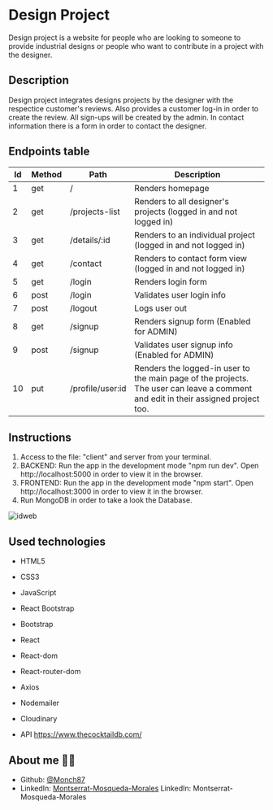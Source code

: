 # Design Project

Design project is a website for people who are looking to someone to provide industrial designs or people who want to  contribute in a project with the designer.


## Description

Design project integrates designs projects by the designer with the respectice customer's reviews. Also provides a customer log-in in order to create the review. All sign-ups will be created by the admin. In contact information there is a form in order to contact the designer.



## Endpoints table

| Id  | Method | Path                                        | Description                                                            |
| --- | ------ | ------------------------------------------- | ---------------------------------------------------------------------- |
| 1   | get    | /                                           | Renders homepage                                                       |
| 2   | get    | /projects-list                              | Renders to all designer's projects (logged in and not logged in)                                |
| 3  | get    | /details/:id                                | Renders to an individual project (logged in and not logged in)                              |
| 4   | get    | /contact                                    | Renders to contact form view (logged in and not logged in)                                  |
| 5   | get    | /login                                      | Renders login form                                                     |
| 6   | post   | /login                                      | Validates user login info                                              |
| 7   | post   | /logout                                     | Logs user out                                                          |
| 8   | get    | /signup                                     | Renders signup form (Enabled for ADMIN)                                                   |
| 9   | post   | /signup                                     | Validates user signup info (Enabled for ADMIN)                                              |
| 10   | put   | /profile/user:id                              | Renders the logged-in user to the main page of the projects. The user can leave a comment and edit in their assigned project too.  |


  ## Instructions

 1. Access to the file: "client" and server from your terminal. 
 2. BACKEND: Run the app in the development mode "npm run dev". Open http://localhost:5000 in order to view it in the browser.
 3. FRONTEND: Run the app in the development mode "npm start". Open http://localhost:3000 in order to view it in the browser.
 4. Run MongoDB in order to take a look the Database.

![idweb](https://user-images.githubusercontent.com/72262776/118497177-1e99c900-b725-11eb-9d7f-997bbf1b55c4.png)

  ## Used technologies 

- HTML5 
- CSS3
- JavaScript
- React Bootstrap
- Bootstrap
- React
- React-dom
- React-router-dom
- Axios
- Nodemailer


- Cloudinary
- API https://www.thecocktaildb.com/



## About me :woman_technologist:

* Github: [@Monch87](https://github.com/Monch87)
* LinkedIn: [Montserrat-Mosqueda-Morales](https://www.linkedin.com/in/montserrat-mosqueda-morales)
  LinkedIn: Montserrat-Mosqueda-Morales
